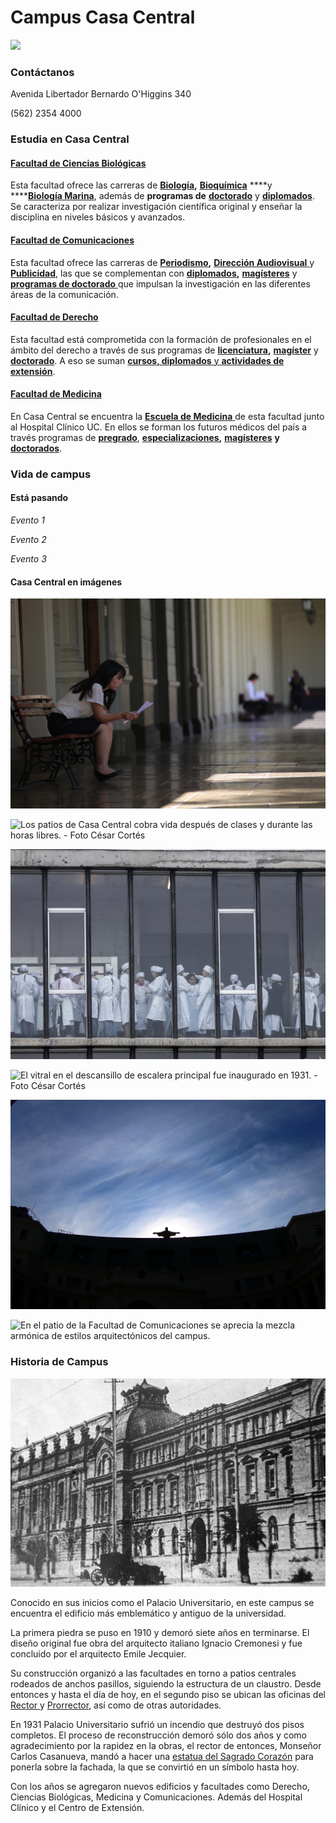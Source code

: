 # Campus Casa Central

![](../../.gitbook/assets/patio-de-la-virgen-casa-central-karina-fuenzalida.jpg)

### Contáctanos

Avenida Libertador Bernardo O'Higgins 340

\(562\) 2354 4000

### Estudia en Casa Central

#### [Facultad de Ciencias Biológicas](http://biologia.uc.cl/es/)

Esta facultad ofrece las carreras de [**Biología**](http://pregrado.bio.uc.cl/carreras-de-pregrado/biologia/)**,** [**Bioquímica**](http://pregrado.bio.uc.cl/carreras-de-pregrado/bioquimica/) ****y ****[**Biología Marina**](http://pregrado.bio.uc.cl/carreras-de-pregrado/biologia-marina/), además de **programas de** [**doctorado**](http://postgrado.bio.uc.cl/) y [**diplomados**](http://www.educacioncontinua.uc.cl/diplomados-por-facultad.php?csrf=02615af409562197da13bf91bbba366b&facultad=4583). Se caracteriza por realizar investigación científica original y enseñar la disciplina en niveles básicos y avanzados.

#### [Facultad de Comunicaciones](http://comunicaciones.uc.cl/)

Esta facultad ofrece las carreras de [**Periodismo**](http://comunicaciones.uc.cl/carreras-de-pregrado/periodista/)**,** [**Dirección Audiovisual** ](http://comunicaciones.uc.cl/carreras-de-pregrado/director-audiovisual/)y [**Publicidad**](http://comunicaciones.uc.cl/carreras-de-pregrado/publicista/), las que se complementan con [**diplomados**](http://www.educacioncontinua.uc.cl/diplomados-por-facultad.php?csrf=1885c2958792fcde100c77591d3ddb70&facultad=4587)**,** [**magísteres**](http://comunicaciones.uc.cl/magister/) y [**programas de doctorado** ](http://comunicaciones.uc.cl/doctorado/)que impulsan la investigación en las diferentes áreas de la comunicación.

#### [Facultad de Derecho](http://derecho.uc.cl/es/)

Esta facultad está comprometida con la formación de profesionales en el ámbito del derecho a través de sus programas de [**licenciatura**](http://derecho.uc.cl/es/licenciatura-en-derecho/bienvenida-decano)**,** [**magíster**](http://derecho.uc.cl/es/magister-en-derecho) y [**doctorado**](http://doctoradoderecho.uc.cl/). A eso se suman [**cursos, diplomados** y **actividades de extensión**](http://extensionderecho.uc.cl/).

#### [Facultad de Medicina](https://facultadmedicina.uc.cl/)

En Casa Central se encuentra la [**Escuela de Medicina** ](https://medicina.uc.cl)de esta facultad junto al Hospital Clínico UC. En ellos se forman los futuros médicos del país a través programas de [**pregrado**](https://medicina.uc.cl/pregrado/), [**especializaciones**](https://medicina.uc.cl/postgrado/especialidades-medicas/)**,** [**magísteres**](https://medicina.uc.cl/postgrado/magister/) **y** [**doctorados**](https://medicina.uc.cl/postgrado/doctorados/). 

### Vida de campus

#### Está pasando

_Evento 1_

_Evento 2_

_Evento 3_

#### Casa Central en imágenes

![El edificio m&#xE1;s antiguo de Casa Central se organiza a trav&#xE9;s de claustros y patios centrales. ](../../.gitbook/assets/alumna-estudiando-escuela-derecho-casa-central-cesar-cortes.jpg)

![Los patios de Casa Central cobra vida despu&#xE9;s de clases y durante las horas libres. - Foto C&#xE9;sar Cort&#xE9;s](../../.gitbook/assets/alumnos-se-reunen-a-estudiar-casa-central-cesar-cortes.jpg)

![Alumnos de la Facultad de Medicina se re&#xFA;nen en una clase masiva. - Foto C&#xE9;sar Cort&#xE9;s](../../.gitbook/assets/alumnos-medicina-casa-central.jpg)

![El vitral en el descansillo de escalera principal fue  inaugurado en 1931. - Foto C&#xE9;sar Cort&#xE9;s](../../.gitbook/assets/escalera-y-vitral-de-casa-central-cesar-cortes.JPG)

![La estatua del Cristo sobre la fachada fue realizada en 1935 por el escultor h&#xFA;ngaro Ernest W&#xFC;nsch. Tiene 5 metros de alto y 5,5 de ancho, y est&#xE1; inspirada en el Cristo del Corcovado. - Foto C&#xE9;sar Cort&#xE9;s](../../.gitbook/assets/cristo-desde-atras-casa-central-cesar-cortes.jpg)

![En el patio de la Facultad de Comunicaciones se aprecia la mezcla arm&#xF3;nica de estilos arquitect&#xF3;nicos del campus.](../../.gitbook/assets/patio-facultad-comunicaciones-casa-central-karina-fuenzalida.jpg)

### Historia de Campus

![](../../.gitbook/assets/fachada-casa-central-1915.jpg)

Conocido en sus inicios como el Palacio Universitario, en este campus se encuentra el edificio más emblemático y antiguo de la universidad.

La primera piedra se puso en 1910 y demoró siete años en terminarse.  El diseño original fue obra del arquitecto italiano Ignacio Cremonesi y fue concluido por el arquitecto Emile Jecquier. 

Su construcción organizó a las facultades en torno a patios centrales rodeados de anchos pasillos, siguiendo la estructura de un claustro. Desde entonces y hasta el día de hoy, en el segundo piso se ubican las oficinas del [Rector ](../organizacion/rectoria/)y [Prorrector](../organizacion/prorrectoria/), así como de otras autoridades.

En 1931 Palacio Universitario sufrió un incendio que destruyó dos pisos completos. El proceso de reconstrucción demoró sólo dos años y como agradecimiento por la rapidez en la obras, el rector de entonces, Monseñor Carlos Casanueva, mandó a hacer una [estatua del Sagrado Corazón](../simbolos-identitarios.md) para ponerla sobre la fachada, la que se convirtió en un símbolo hasta  hoy.

Con los años se agregaron nuevos edificios y facultades como Derecho, Ciencias Biológicas, Medicina y Comunicaciones. Además del Hospital Clínico y el Centro de Extensión.



